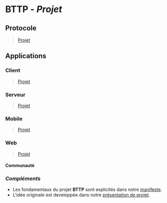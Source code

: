 # BTTP - _Projet_

## __Protocole__
> [Projet](../protocole/)

## __Applications__

### __Client__
> [Projet](../client/)

### __Serveur__
> [Projet](../serveur/)

### __Mobile__
> [Projet](../mobile/)

### __Web__
> [Projet](../web/)

#### __Communauté__


### ___Compléments___
- Les fondamentaux du projet __BTTP__ sont explicités dans notre [manifeste](Manifeste.md).
- L'idée originale est developpée dans notre [présentation de projet](Présentation.pdf).